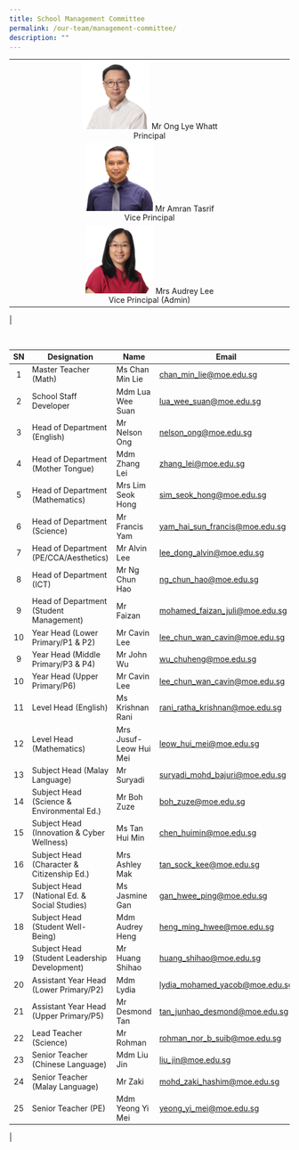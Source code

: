 ```yaml
---
title: School Management Committee
permalink: /our-team/management-committee/
description: ""
---
```

| |
|:---:|
| <img src="/images/Mr%20Ong%20Lye%20Whatt%20%20Principal.jpg" style="width:25%">	Mr Ong Lye Whatt <br> Principal |
|<img src="/images/Mr%20Amran%20Bin%20Tasrif%20Vice%20Principal%20EO.png" style="width:25%"> Mr Amran Tasrif <br> Vice Principal |
|<img src="/images/Mrs%20Audrey%20Lee%20-%20Vice%20Principal%20(Admin).jpg" style="width:25%"> Mrs Audrey Lee <br>Vice Principal (Admin) |
|

<br>


| SN | Designation | Name | Email |
|:---:|---|---|---|
| 1 | Master Teacher (Math)   | Ms Chan Min Lie | [chan_min_lie@moe.edu.sg](mailto:chan_min_lie@moe.edu.sg)  |
| 2 | School Staff Developer   | Mdm Lua Wee Suan | [lua_wee_suan@moe.edu.sg](mailto:lua_wee_suan@moe.edu.sg)  |
| 3 | Head of Department (English)   | Mr Nelson Ong | [nelson_ong@moe.edu.sg](mailto:nelson_ong@moe.edu.sg)  |
| 4 | Head of Department (Mother Tongue)  | Mdm Zhang Lei | [zhang_lei@moe.edu.sg](mailto:zhang_lei@moe.edu.sg)  |
|  5  | Head of Department (Mathematics)    | Mrs Lim Seok Hong  | [sim_seok_hong@moe.edu.sg](mailto:sim_seok_hong@moe.edu.sg)  |
| 6 | Head of Department (Science)   | Mr Francis Yam  | [yam_hai_sun_francis@moe.edu.sg](mailto:yam_hai_sun_francis@moe.edu.sg)  |
|  7  | Head of Department (PE/CCA/Aesthetics)   | Mr Alvin Lee  | [lee_dong_alvin@moe.edu.sg](mailto:lee_dong_alvin@moe.edu.sg)  |
|  8  | Head of Department (ICT)   | Mr Ng Chun Hao  | [ng_chun_hao@moe.edu.sg](mailto:ng_chun_hao@moe.edu.sg)  |
| 9 | Head of Department (Student Management)   | Mr Faizan   | [mohamed_faizan_juli@moe.edu.sg](mailto:mohamed_faizan_juli@moe.edu.sg)  |
| 10 | Year Head (Lower Primary/P1 & P2)  | Mr Cavin Lee  | [lee_chun_wan_cavin@moe.edu.sg](mailto:lee_chun_wan_cavin@moe.edu.sg)  |
| 9 | Year Head (Middle Primary/P3 & P4)   | Mr John Wu  | [wu_chuheng@moe.edu.sg](mailto:wu_chuheng@moe.edu.sg)  |
|  10 | Year Head (Upper Primary/P6)   | Mr Cavin Lee  | [lee_chun_wan_cavin@moe.edu.sg](mailto:lee_chun_wan_cavin@moe.edu.sg)  |
|  11 | Level Head (English)   | Ms Krishnan Rani  | [rani_ratha_krishnan@moe.edu.sg](mailto:rani_ratha_krishnan@moe.edu.sg)  |
|  12 | Level Head (Mathematics)    | Mrs Jusuf-Leow Hui Mei  | [leow_hui_mei@moe.edu.sg](mailto:leow_hui_mei@moe.edu.sg)  |
|  13 | Subject Head (Malay Language)   | Mr Suryadi  | [suryadi_mohd_bajuri@moe.edu.sg](mailto:suryadi_mohd_bajuri@moe.edu.sg)  |
| 14  | Subject Head (Science & Environmental Ed.)   | Mr Boh Zuze  | [boh_zuze@moe.edu.sg](mailto:boh_zuze@moe.edu.sg)  |
| 15 | Subject Head (Innovation & Cyber Wellness)    | Ms Tan Hui Min  | [chen_huimin@moe.edu.sg](mailto:chen_huimin@moe.edu.sg)  |
|  16 | Subject Head (Character & Citizenship Ed.)   | Mrs Ashley Mak  | [tan_sock_kee@moe.edu.sg](mailto:tan_sock_kee@moe.edu.sg)  |
|  17 | Subject Head (National Ed. & Social Studies)   | Ms Jasmine Gan  | [gan_hwee_ping@moe.edu.sg](mailto:gan_hwee_ping@moe.edu.sg)  |
|   18 | Subject Head (Student Well-Being)  | Mdm Audrey Heng | [heng_ming_hwee@moe.edu.sg](mailto:heng_ming_hwee@moe.edu.sg)   |
|   19 | Subject Head (Student Leadership Development)  | Mr Huang Shihao | [huang_shihao@moe.edu.sg](mailto:huang_shihao@moe.edu.sg)    |
|  20 | Assistant Year Head (Lower Primary/P2)   | Mdm Lydia  | [lydia_mohamed_yacob@moe.edu.sg](mailto:lydia_mohamed_yacob@moe.edu.sg)  |
|  21 | Assistant Year Head (Upper Primary/P5)  | Mr Desmond Tan   | [tan_junhao_desmond@moe.edu.sg](mailto:tan_junhao_desmond@moe.edu.sg)   |
|  22 | Lead Teacher (Science)   | Mr Rohman  | [rohman_nor_b_suib@moe.edu.sg](mailto:rohman_nor_b_suib@moe.edu.sg)   |
|  23 | Senior Teacher (Chinese Language)    | Mdm Liu Jin  | [liu_jin@moe.edu.sg](mailto:liu_jin@moe.edu.sg) |
|  24 | Senior Teacher (Malay Language)    | Mr Zaki | [mohd_zaki_hashim@moe.edu.sg](mailto:mohd_zaki_hashim@moe.edu.sg)  |
|  25 | Senior Teacher (PE)   | Mdm Yeong Yi Mei  | [yeong_yi_mei@moe.edu.sg](mailto:yeong_yi_mei@moe.edu.sg)   |
|